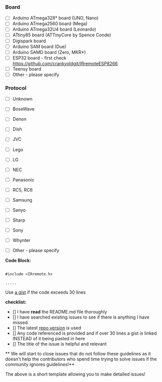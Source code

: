 ### Board
* [ ] Arduino ATmega328* board (UNO, Nano)
* [ ] Arduino ATmega2560 board (Mega)
* [ ] Arduino ATmega32U4 board (Leonardo)
* [ ] ATtiny85 board (ATTinyCore by Spence Conde)
* [ ] Digispark board
* [ ] Arduino SAM board (Due)
* [ ] Arduino SAMD board (Zero, MKR*)
* [ ] ESP32 board - first check https://github.com/crankyoldgit/IRremoteESP8266
* [ ] Teensy board
* [ ] Other - please specify

### Protocol
* [ ] Unknown
* [ ] BoseWave
* [ ] Denon
* [ ] Dish
* [ ] JVC
* [ ] Lego
* [ ] LG
* [ ] NEC
* [ ] Panasonic
* [ ] RC5, RC6
* [ ] Samsung
* [ ] Sanyo
* [ ] Sharp
* [ ] Sony
* [ ] Whynter
* [ ] Other - please specify


**Code Block:**
```

#include <IRremote.h> 

.....

```

Use [a gist](gist.github.com) if the code exceeds 30 lines

**checklist:**
- [] I have **read** the README.md file thoroughly
- [] I have searched existing issues to see if there is anything I have missed.
- [] The latest [repo version](https://github.com/Arduino-IRremote/Arduino-IRremote/archive/master.zip) is used
- [] Any code referenced is provided and if over 30 lines a gist is linked INSTEAD of it being pasted in here
- [] The title of the issue is helpful and relevant 

** We will start to close issues that do not follow these guidelines as it doesn't help the contributors who spend time trying to solve issues if the community ignores guidelines!**

The above is a short template allowing you to make detailed issues!
